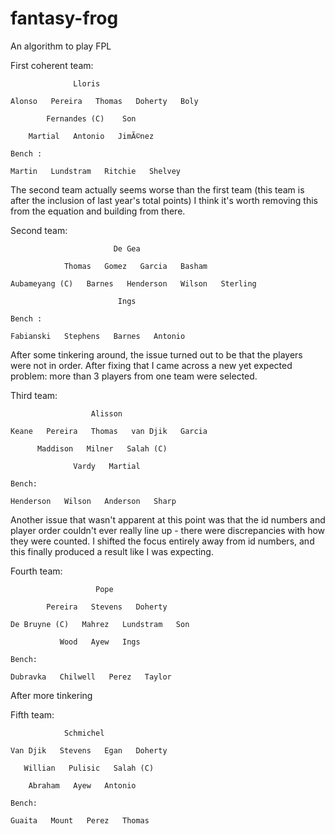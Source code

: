 # fantasy-frog
An algorithm to play FPL

First coherent team: 

                  Lloris
              
    Alonso   Pereira   Thomas   Doherty   Boly

            Fernandes (C)    Son

        Martial   Antonio   JimÃ©nez
    
    Bench : 

    Martin   Lundstram   Ritchie   Shelvey   
    
    
    
The second team actually seems worse than the first team (this team is after the inclusion of last year's total points) 
I think it's worth removing this from the equation and building from there.

Second team:

                           De Gea

                Thomas   Gomez   Garcia   Basham

    Aubameyang (C)   Barnes   Henderson   Wilson   Sterling
    
                            Ings

    Bench :

    Fabianski   Stephens   Barnes   Antonio
    
    

After some tinkering around, the issue turned out to be that the players were not in order. After fixing that I came across a new yet expected problem: more than 3 players from one team were selected.

Third team:

                      Alisson 

    Keane   Pereira   Thomas   van Djik   Garcia

          Maddison   Milner   Salah (C)

                  Vardy   Martial
                  
    Bench:
    
    Henderson   Wilson   Anderson   Sharp
   
Another issue that wasn't apparent at this point was that the id numbers and player order couldn't ever really line up - there were discrepancies with how they were counted. I shifted the focus entirely away from id numbers, and this finally produced a result like I was expecting.

Fourth team:

                       Pope

            Pereira   Stevens   Doherty   

    De Bruyne (C)   Mahrez   Lundstram   Son

               Wood   Ayew   Ings

    Bench:

    Dubravka   Chilwell   Perez   Taylor


After more tinkering 

Fifth team:

                Schmichel

    Van Djik   Stevens   Egan   Doherty

       Willian   Pulisic   Salah (C)

        Abraham   Ayew   Antonio

    Bench:

    Guaita   Mount   Perez   Thomas
